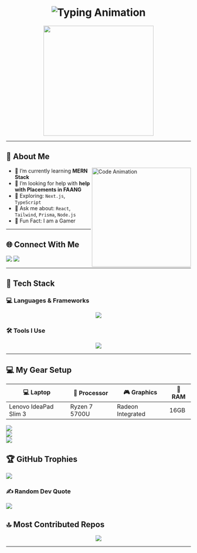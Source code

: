 <h1 align="center">
  <img src="https://readme-typing-svg.herokuapp.com?font=Fira+Code&size=25&pause=1000&center=true&vCenter=true&width=500&lines=Hi+I'm+Kumaravel!;Full-Stack+Developer;" alt="Typing Animation" />
</h1>

<p align="center">
  <img src="https://sdmntprnorthcentralus.oaiusercontent.com/files/00000000-b6b4-622f-872a-5751bc00ab93/raw?se=2025-04-14T13%3A11%3A51Z&sp=r&sv=2024-08-04&sr=b&scid=340f5a2f-1602-5b7d-9059-0d94c97d9631&skoid=de76bc29-7017-43d4-8d90-7a49512bae0f&sktid=a48cca56-e6da-484e-a814-9c849652bcb3&skt=2025-04-14T04%3A31%3A44Z&ske=2025-04-15T04%3A31%3A44Z&sks=b&skv=2024-08-04&sig=ezuu0/sMX16nCzIb1CbrBSBzRmS19lRz02rQZRvhljE%3D" width="300" />
</p>

---

## 🧠 About Me

<img align="right" src="https://mir-s3-cdn-cf.behance.net/project_modules/source/06f21a161921919.63cd7887d0a70.gif" width="270" alt="Code Animation" />

- 🌱 I’m currently learning **MERN Stack**
- 🤝 I’m looking for help with **help with Placements in FAANG**
- 🧪 Exploring: `Next.js`, `TypeScript`  
- 💬 Ask me about: `React`, `Tailwind`, `Prisma`, `Node.js`  
- 🧠 Fun Fact: I am a Gamer

---

## 🌐 Connect With Me

<p align="center">

  <a href="https://www.linkedin.com/in/kumaravel4502/" target="_blank"><img src="https://skillicons.dev/icons?i=linkedin" /></a>
  <a href="mailto:Kumaravel4502q@gmail.com"><img src="https://skillicons.dev/icons?i=gmail" /></a>
</p>

---

## 🧰 Tech Stack

### 💻 Languages & Frameworks
<p align="center">
  <img src="https://skillicons.dev/icons?i=html,css,js,ts,react,nextjs,nodejs,express,mongodb,python,tailwind,bootstrap" />
</p>

### 🛠️ Tools I Use
<p align="center">
  <img src="https://skillicons.dev/icons?i=git,github,vscode,vercel,postman,prisma,npm" />
</p>

---

## 💻 My Gear Setup

| 💻 Laptop              | 🧠 Processor     | 🎮 Graphics         | 🔋 RAM   |
|------------------------|------------------|----------------------|----------|
| Lenovo IdeaPad Slim 3  | Ryzen 7 5700U    | Radeon Integrated    | 16GB      |


  ![](https://github-readme-stats.vercel.app/api?username=Kumaravel4502&theme=dark&hide_border=false&include_all_commits=true&count_private=false)<br/>
  ![](https://nirzak-streak-stats.vercel.app/?user=Kumaravel4502&theme=dark&hide_border=false)<br/>
  ![](https://github-readme-stats.vercel.app/api/top-langs/?username=Kumaravel4502&theme=dark&hide_border=false&include_all_commits=true&count_private=false&layout=compact)

## 🏆 GitHub Trophies

  ![](https://github-profile-trophy.vercel.app/?username=Kumaravel4502&theme=dark&no-frame=false&no-bg=true&margin-w=4)

### ✍️ Random Dev Quote

  ![](https://quotes-github-readme.vercel.app/api?type=horizontal&theme=dark)

## 🔝 Most Contributed Repos

<p align="center">
  <img src="https://github-contributor-stats.vercel.app/api?username=Kumaravel4502&limit=5&theme=dark&combine_all_yearly_contributions=true" />
</p>

---


